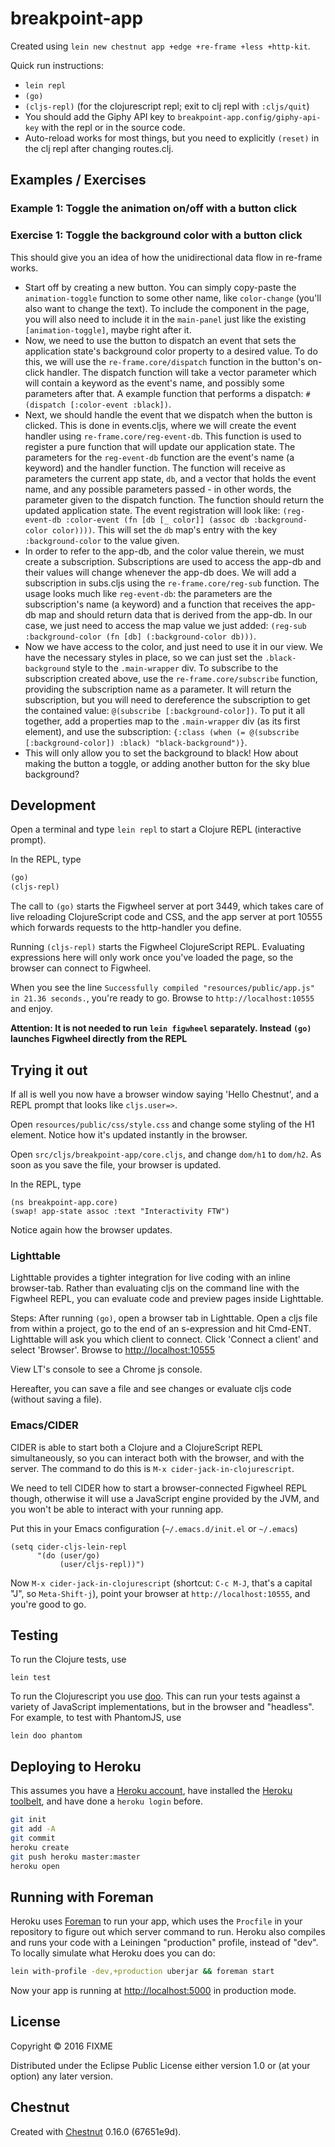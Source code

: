# breakpoint-app

Created using `lein new chestnut app +edge +re-frame +less +http-kit`.

Quick run instructions:

* `lein repl`
* `(go)`
* `(cljs-repl)` (for the clojurescript repl; exit to clj repl with `:cljs/quit`)
* You should add the Giphy API key to `breakpoint-app.config/giphy-api-key` with the repl or in the source code.
* Auto-reload works for most things, but you need to explicitly `(reset)` in the clj repl after changing routes.clj.

## Examples / Exercises

### Example 1: Toggle the animation on/off with a button click

### Exercise 1: Toggle the background color with a button click

This should give you an idea of how the unidirectional data flow in re-frame works.

* Start off by creating a new button. You can simply copy-paste the `animation-toggle` function to some other name, like `color-change` (you'll also want to change the text). To include the component in the page, you will also need to include it in the `main-panel` just like the existing `[animation-toggle]`, maybe right after it.
* Now, we need to use the button to dispatch an event that sets the application state's background color property to a desired value. To do this, we will use the `re-frame.core/dispatch` function in the button's on-click handler. The dispatch function will take a vector parameter which will contain a keyword as the event's name, and possibly some parameters after that. A example function that performs a dispatch: `#(dispatch [:color-event :black])`.
* Next, we should handle the event that we dispatch when the button is clicked. This is done in events.cljs, where we will create the event handler using `re-frame.core/reg-event-db`. This function is used to register a pure function that will update our application state. The parameters for the `reg-event-db` function are the event's name (a keyword) and the handler function. The function will receive as parameters the current app state, `db`, and a vector that holds the event name, and any possible parameters passed - in other words, the parameter given to the dispatch function. The function should return the updated application state. The event registration will look like: `(reg-event-db :color-event (fn [db [_ color]] (assoc db :background-color color))))`. This will set the `db` map's entry with the key `:background-color` to the value given.
* In order to refer to the app-db, and the color value therein, we must create a subscription. Subscriptions are used to access the app-db and their values will change whenever the app-db does. We will add a subscription in subs.cljs using the `re-frame.core/reg-sub` function. The usage looks much like `reg-event-db`: the parameters are the subscription's name (a keyword) and a function that receives the app-db map and should return data that is derived from the app-db. In our case, we just need to access the map value we just added: `(reg-sub :background-color (fn [db] (:background-color db)))`.
* Now we have access to the color, and just need to use it in our view. We have the necessary styles in place, so we can just set the `.black-background` style to the `.main-wrapper` div. To subscribe to the subscription created above, use the `re-frame.core/subscribe` function, providing the subscription name as a parameter. It will return the subscription, but you will need to dereference the subscription to get the contained value: `@(subscribe [:background-color])`. To put it all together, add a properties map to the `.main-wrapper` div (as its first element), and use the subscription: `{:class (when (= @(subscribe [:background-color]) :black) "black-background")}`.
* This will only allow you to set the background to black! How about making the button a toggle, or adding another button for the sky blue background?

## Development

Open a terminal and type `lein repl` to start a Clojure REPL
(interactive prompt).

In the REPL, type

```clojure
(go)
(cljs-repl)
```

The call to `(go)` starts the Figwheel server at port 3449, which takes care of
live reloading ClojureScript code and CSS, and the app server at port 10555
which forwards requests to the http-handler you define.

Running `(cljs-repl)` starts the Figwheel ClojureScript REPL. Evaluating
expressions here will only work once you've loaded the page, so the browser can
connect to Figwheel.

When you see the line `Successfully compiled "resources/public/app.js" in 21.36
seconds.`, you're ready to go. Browse to `http://localhost:10555` and enjoy.

**Attention: It is not needed to run `lein figwheel` separately. Instead `(go)`
launches Figwheel directly from the REPL**

## Trying it out

If all is well you now have a browser window saying 'Hello Chestnut',
and a REPL prompt that looks like `cljs.user=>`.

Open `resources/public/css/style.css` and change some styling of the
H1 element. Notice how it's updated instantly in the browser.

Open `src/cljs/breakpoint-app/core.cljs`, and change `dom/h1` to
`dom/h2`. As soon as you save the file, your browser is updated.

In the REPL, type

```
(ns breakpoint-app.core)
(swap! app-state assoc :text "Interactivity FTW")
```

Notice again how the browser updates.

### Lighttable

Lighttable provides a tighter integration for live coding with an inline
browser-tab. Rather than evaluating cljs on the command line with the Figwheel
REPL, you can evaluate code and preview pages inside Lighttable.

Steps: After running `(go)`, open a browser tab in Lighttable. Open a cljs file
from within a project, go to the end of an s-expression and hit Cmd-ENT.
Lighttable will ask you which client to connect. Click 'Connect a client' and
select 'Browser'. Browse to [http://localhost:10555](http://localhost:10555)

View LT's console to see a Chrome js console.

Hereafter, you can save a file and see changes or evaluate cljs code (without
saving a file).

### Emacs/CIDER

CIDER is able to start both a Clojure and a ClojureScript REPL simultaneously,
so you can interact both with the browser, and with the server. The command to
do this is `M-x cider-jack-in-clojurescript`.

We need to tell CIDER how to start a browser-connected Figwheel REPL though,
otherwise it will use a JavaScript engine provided by the JVM, and you won't be
able to interact with your running app.

Put this in your Emacs configuration (`~/.emacs.d/init.el` or `~/.emacs`)

``` emacs-lisp
(setq cider-cljs-lein-repl
      "(do (user/go)
           (user/cljs-repl))")
```

Now `M-x cider-jack-in-clojurescript` (shortcut: `C-c M-J`, that's a capital
"J", so `Meta-Shift-j`), point your browser at `http://localhost:10555`, and
you're good to go.

## Testing

To run the Clojure tests, use

``` shell
lein test
```

To run the Clojurescript you use [doo](https://github.com/bensu/doo). This can
run your tests against a variety of JavaScript implementations, but in the
browser and "headless". For example, to test with PhantomJS, use

``` shell
lein doo phantom
```

## Deploying to Heroku

This assumes you have a
[Heroku account](https://signup.heroku.com/dc), have installed the
[Heroku toolbelt](https://toolbelt.heroku.com/), and have done a
`heroku login` before.

``` sh
git init
git add -A
git commit
heroku create
git push heroku master:master
heroku open
```

## Running with Foreman

Heroku uses [Foreman](http://ddollar.github.io/foreman/) to run your
app, which uses the `Procfile` in your repository to figure out which
server command to run. Heroku also compiles and runs your code with a
Leiningen "production" profile, instead of "dev". To locally simulate
what Heroku does you can do:

``` sh
lein with-profile -dev,+production uberjar && foreman start
```

Now your app is running at
[http://localhost:5000](http://localhost:5000) in production mode.

## License

Copyright © 2016 FIXME

Distributed under the Eclipse Public License either version 1.0 or (at
your option) any later version.

## Chestnut

Created with [Chestnut](http://plexus.github.io/chestnut/) 0.16.0 (67651e9d).
